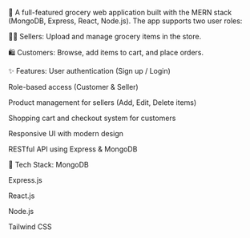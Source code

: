 🛒 
A full-featured grocery web application built with the MERN stack (MongoDB, Express, React, Node.js). The app supports two user roles:

🧑‍💼 Sellers: Upload and manage grocery items in the store.

🛍 Customers: Browse, add items to cart, and place orders.

✨ Features:
User authentication (Sign up / Login)

Role-based access (Customer & Seller)

Product management for sellers (Add, Edit, Delete items)

Shopping cart and checkout system for customers

Responsive UI with modern design

RESTful API using Express & MongoDB

🚀 Tech Stack:
MongoDB

Express.js

React.js

Node.js

Tailwind CSS
